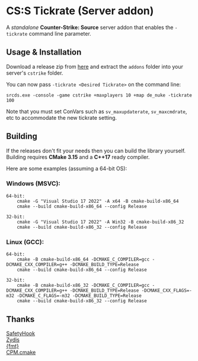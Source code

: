 # CS:S Tickrate (Server addon)

A _standalone_ **Counter-Strike: Source** server addon that enables the `-tickrate` command line parameter.

## Usage & Installation

Download a release zip from [here](https://github.com/angelfor3v3r/css-tickrate/releases) and extract the `addons` folder into your server's `cstrike` folder.

You can now pass `-tickrate <Desired Tickrate>` on the command line:
```
srcds.exe -console -game cstrike +maxplayers 10 +map de_nuke -tickrate 100
```

Note that you must set ConVars such as `sv_maxupdaterate`, `sv_maxcmdrate`, etc to accommodate the new tickrate setting.

## Building

If the releases don't fit your needs then you can build the library yourself.\
Building requires **CMake 3.15** and a **C++17** ready compiler.

Here are some examples (assuming a 64-bit OS):

### Windows (MSVC):

```
64-bit:
    cmake -G "Visual Studio 17 2022" -A x64 -B cmake-build-x86_64
    cmake --build cmake-build-x86_64 --config Release
    
32-bit:
    cmake -G "Visual Studio 17 2022" -A Win32 -B cmake-build-x86_32
    cmake --build cmake-build-x86_32 --config Release
```

### Linux (GCC):

```
64-bit: 
    cmake -B cmake-build-x86_64 -DCMAKE_C_COMPILER=gcc -DCMAKE_CXX_COMPILER=g++ -DCMAKE_BUILD_TYPE=Release
    cmake --build cmake-build-x86_64 --config Release
    
32-bit: 
    cmake -B cmake-build-x86_32 -DCMAKE_C_COMPILER=gcc -DCMAKE_CXX_COMPILER=g++ -DCMAKE_BUILD_TYPE=Release -DCMAKE_CXX_FLAGS=-m32 -DCMAKE_C_FLAGS=-m32 -DCMAKE_BUILD_TYPE=Release
    cmake --build cmake-build-x86_32 --config Release
```

## Thanks
[SafetyHook](https://github.com/cursey/safetyhook)\
[Zydis](https://github.com/zyantific/zydis)\
[{fmt}](https://github.com/fmtlib/fmt)\
[CPM.cmake](https://github.com/cpm-cmake/CPM.cmake)
